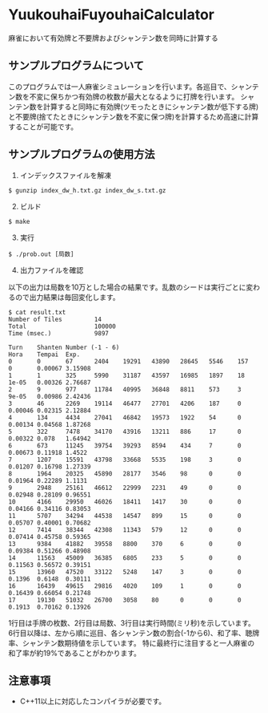 # YuukouhaiFuyouhaiCalculator
麻雀において有効牌と不要牌およびシャンテン数を同時に計算する

## サンプルプログラムについて
このプログラムでは一人麻雀シミュレーションを行います。各巡目で、シャンテン数を不変に保ちかつ有効牌の枚数が最大となるように打牌を行います。
シャンテン数を計算すると同時に有効牌(ツモったときにシャンテン数が低下する牌)と不要牌(捨てたときにシャンテン数を不変に保つ牌)を計算するため高速に計算することが可能です。

## サンプルプログラムの使用方法
1. インデックスファイルを解凍
```
$ gunzip index_dw_h.txt.gz index_dw_s.txt.gz
```

2. ビルド
```
$ make
```

3. 実行
```
$ ./prob.out [局数]
```

4. 出力ファイルを確認

以下の出力は局数を10万とした場合の結果です。乱数のシードは実行ごとに変わるので出力結果は毎回変化します。
```
$ cat result.txt
Number of Tiles         14
Total                   100000
Time (msec.)            9897

Turn    Shanten Number (-1 - 6)                                         Hora    Tempai  Exp.
0       0       67      2404    19291   43890   28645   5546    157     0       0.00067 3.15908
1       1       325     5990    31187   43597   16985   1897    18      1e-05   0.00326 2.76687
2       9       977     11784   40995   36848   8811    573     3       9e-05   0.00986 2.42436
3       46      2269    19114   46477   27701   4206    187     0       0.00046 0.02315 2.12884
4       134     4434    27041   46842   19573   1922    54      0       0.00134 0.04568 1.87268
5       322     7478    34170   43916   13211   886     17      0       0.00322 0.078   1.64942
6       673     11245   39754   39293   8594    434     7       0       0.00673 0.11918 1.4522
7       1207    15591   43798   33668   5535    198     3       0       0.01207 0.16798 1.27339
8       1964    20325   45890   28177   3546    98      0       0       0.01964 0.22289 1.1131
9       2948    25161   46612   22999   2231    49      0       0       0.02948 0.28109 0.96551
10      4166    29950   46026   18411   1417    30      0       0       0.04166 0.34116 0.83053
11      5707    34294   44538   14547   899     15      0       0       0.05707 0.40001 0.70682
12      7414    38344   42308   11343   579     12      0       0       0.07414 0.45758 0.59365
13      9384    41882   39558   8800    370     6       0       0       0.09384 0.51266 0.48908
14      11563   45009   36385   6805    233     5       0       0       0.11563 0.56572 0.39151
15      13960   47520   33122   5248    147     3       0       0       0.1396  0.6148  0.30111
16      16439   49615   29816   4020    109     1       0       0       0.16439 0.66054 0.21748
17      19130   51032   26700   3058    80      0       0       0       0.1913  0.70162 0.13926
```

1行目は手牌の枚数、2行目は局数、3行目は実行時間(ミリ秒)を示しています。
6行目以降は、左から順に巡目、各シャンテン数の割合(-1から6)、和了率、聴牌率、シャンテン数期待値を示しています。
特に最終行に注目すると一人麻雀の和了率が約19%であることがわかります。

## 注意事項
- C++11以上に対応したコンパイラが必要です。
